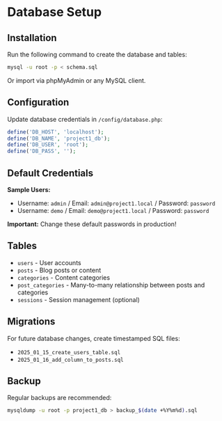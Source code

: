 # Database Setup

## Installation

Run the following command to create the database and tables:

```bash
mysql -u root -p < schema.sql
```

Or import via phpMyAdmin or any MySQL client.

## Configuration

Update database credentials in `/config/database.php`:

```php
define('DB_HOST', 'localhost');
define('DB_NAME', 'project1_db');
define('DB_USER', 'root');
define('DB_PASS', '');
```

## Default Credentials

**Sample Users:**
- Username: `admin` / Email: `admin@project1.local` / Password: `password`
- Username: `demo` / Email: `demo@project1.local` / Password: `password`

**Important:** Change these default passwords in production!

## Tables

- `users` - User accounts
- `posts` - Blog posts or content
- `categories` - Content categories
- `post_categories` - Many-to-many relationship between posts and categories
- `sessions` - Session management (optional)

## Migrations

For future database changes, create timestamped SQL files:
- `2025_01_15_create_users_table.sql`
- `2025_01_16_add_column_to_posts.sql`

## Backup

Regular backups are recommended:

```bash
mysqldump -u root -p project1_db > backup_$(date +%Y%m%d).sql
```
